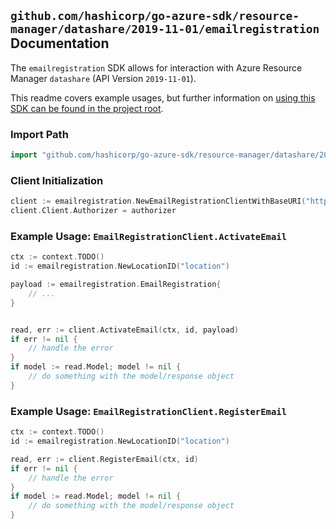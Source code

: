 
## `github.com/hashicorp/go-azure-sdk/resource-manager/datashare/2019-11-01/emailregistration` Documentation

The `emailregistration` SDK allows for interaction with Azure Resource Manager `datashare` (API Version `2019-11-01`).

This readme covers example usages, but further information on [using this SDK can be found in the project root](https://github.com/hashicorp/go-azure-sdk/tree/main/docs).

### Import Path

```go
import "github.com/hashicorp/go-azure-sdk/resource-manager/datashare/2019-11-01/emailregistration"
```


### Client Initialization

```go
client := emailregistration.NewEmailRegistrationClientWithBaseURI("https://management.azure.com")
client.Client.Authorizer = authorizer
```


### Example Usage: `EmailRegistrationClient.ActivateEmail`

```go
ctx := context.TODO()
id := emailregistration.NewLocationID("location")

payload := emailregistration.EmailRegistration{
	// ...
}


read, err := client.ActivateEmail(ctx, id, payload)
if err != nil {
	// handle the error
}
if model := read.Model; model != nil {
	// do something with the model/response object
}
```


### Example Usage: `EmailRegistrationClient.RegisterEmail`

```go
ctx := context.TODO()
id := emailregistration.NewLocationID("location")

read, err := client.RegisterEmail(ctx, id)
if err != nil {
	// handle the error
}
if model := read.Model; model != nil {
	// do something with the model/response object
}
```
